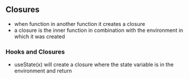 ## Closures

- when function in another function it creates a closure
- a closure is the inner function in combination with the environment in which it was created
### Hooks and Closures
- useState(x) will create a closure where the state variable is in the environment and return 